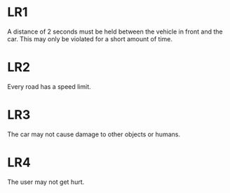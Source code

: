# LR1
A distance of 2 seconds must be held between the vehicle in front and the car. This may only be violated for a short amount of time.

# LR2
Every road has a speed limit.

# LR3
The car may not cause damage to other objects or humans.

# LR4
The user may not get hurt.
